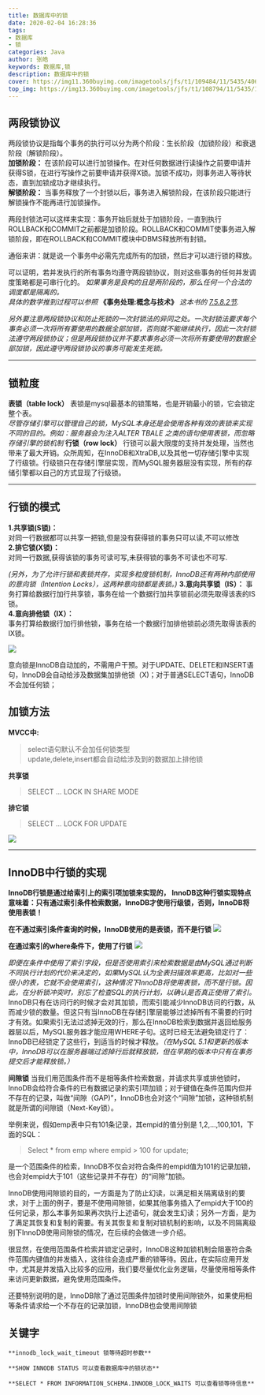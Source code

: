 ```yaml
---
title: 数据库中的锁
date: 2020-02-04 16:28:36
tags: 
- 数据库
- 锁
categories: Java
author: 张皓
keywords: 数据库,锁
description: 数据库中的锁
cover: https://img11.360buyimg.com/imagetools/jfs/t1/109484/11/5435/40667/5e392bccEe5fd5c8c/7bf60ba7f276e9e6.jpg
top_img: https://img13.360buyimg.com/imagetools/jfs/t1/108794/11/5435/109399/5e392c09E5bfb93cc/99f4d0f9f421ed2d.gif
---
```

## 两段锁协议

两段锁协议是指每个事务的执行可以分为两个阶段：生长阶段（加锁阶段）和衰退阶段（解锁阶段）。  
**加锁阶段：** 在该阶段可以进行加锁操作。在对任何数据进行读操作之前要申请并获得S锁，在进行写操作之前要申请并获得X锁。加锁不成功，则事务进入等待状态，直到加锁成功才继续执行。  
**解锁阶段：** 当事务释放了一个封锁以后，事务进入解锁阶段，在该阶段只能进行解锁操作不能再进行加锁操作。  
<!-- more -->
两段封锁法可以这样来实现：事务开始后就处于加锁阶段，一直到执行ROLLBACK和COMMIT之前都是加锁阶段。ROLLBACK和COMMIT使事务进入解锁阶段，即在ROLLBACK和COMMIT模块中DBMS释放所有封锁。   

通俗来讲：就是说一个事务中必需先完成所有的加锁，然后才可以进行锁的释放。

可以证明，若并发执行的所有事务均遵守两段锁协议，则对这些事务的任何并发调度策略都是可串行化的。
_如果事务是良构的且是两阶段的，那么任何一个合法的调度都是隔离的。_   
_具体的数学推到过程可以参照_ **《事务处理:概念与技术》** _这本书的 [7.5.8.2节](http://img20.360buyimg.com/uba/jfs/t1/29007/31/6774/115290/5c6275d0E681a259e/9437a68ca64b5073.jpg)._   


*另外要注意两段锁协议和防止死锁的一次封锁法的异同之处。一次封锁法要求每个事务必须一次将所有要使用的数据全部加锁，否则就不能继续执行，因此一次封锁法遵守两段锁协议；但是两段锁协议并不要求事务必须一次将所有要使用的数据全部加锁，因此遵守两段锁协议的事务可能发生死锁。*
***
## 锁粒度

**表锁（table lock）**
表锁是mysql最基本的锁策略，也是开销最小的锁，它会锁定整个表。   
_尽管存储引擎可以管理自己的锁，MySQL本身还是会使用各种有效的表锁来实现不同的目的。例如：服务器会为注入ALTER TBALE 之类的语句使用表锁，而忽略存储引擎的锁机制_
**行锁（row lock）**
行锁可以最大限度的支持并发处理，当然也带来了最大开销。众所周知，在InnoDB和XtraDB,以及其他一切存储引擎中实现了行级锁。行级锁只在存储引擎层实现，而MySQL服务器层没有实现，所有的存储引擎都以自己的方式显现了行级锁。   
***
## 行锁的模式

**1.共享锁(S锁)：**  
对同一行数据都可以共享一把锁,但是没有获得锁的事务只可以读,不可以修改   
**2.排它锁(X锁)：**  
对同一行数据,获得该锁的事务可读可写,未获得锁的事务不可读也不可写.  

*(另外，为了允许行锁和表锁共存，实现多粒度锁机制，InnoDB还有两种内部使用的意向锁（Intention Locks），这两种意向锁都是表锁。)*
**3.意向共享锁（IS）：**
事务打算给数据行加行共享锁，事务在给一个数据行加共享锁前必须先取得该表的IS锁。  
**4.意向排他锁（IX）：**  
事务打算给数据行加行排他锁，事务在给一个数据行加排他锁前必须先取得该表的IX锁。

![](1.png)

意向锁是InnoDB自动加的，不需用户干预。对于UPDATE、DELETE和INSERT语句，InnoDB会自动给涉及数据集加排他锁（X)；对于普通SELECT语句，InnoDB不会加任何锁；

## 加锁方法

**MVCC中:** 
 >select语句默认不会加任何锁类型   
 update,delete,insert都会自动给涉及到的数据加上排他锁   

**共享锁**   
>SELECT ... LOCK IN SHARE MODE  

**排它锁**   
>SELECT ... LOCK FOR UPDATE  

![](2.png)

***

## InnoDB中行锁的实现

**InnoDB行锁是通过给索引上的索引项加锁来实现的， InnoDB这种行锁实现特点意味着：只有通过索引条件检索数据，InnoDB才使用行级锁，否则，InnoDB将使用表锁！** 

**在不通过索引条件查询的时候，InnoDB使用的是表锁，而不是行锁**
![](3.png)

**在通过索引的where条件下，使用了行锁**
![](4.jpg)

*即便在条件中使用了索引字段，但是否使用索引来检索数据是由MySQL通过判断不同执行计划的代价来决定的，如果MySQL认为全表扫描效率更高，比如对一些很小的表，它就不会使用索引，这种情况下InnoDB将使用表锁，而不是行锁。因此，在分析锁冲突时，别忘了检查SQL的执行计划，以确认是否真正使用了索引。*
InnoDB只有在访问行的时候才会对其加锁，而索引能减少InnoDB访问的行数，从而减少锁的数量。但这只有当InnoDB在存储引擎层能够过滤掉所有不需要的行时才有效。如果索引无法过滤掉无效的行，那么在InnoDB检索到数据并返回给服务器层以后，MySQL服务器才能应用WHERE子句。这时已经无法避免锁定行了：InnoDB已经锁定了这些行，到适当的时候才释放。*（在MySQL 5.1和更新的版本中，InnoDB可以在服务器端过滤掉行后就释放锁，但在早期的版本中只有在事务提交后才能释放锁。）*

**间隙锁**
当我们用范围条件而不是相等条件检索数据，并请求共享或排他锁时，InnoDB会给符合条件的已有数据记录的索引项加锁；对于键值在条件范围内但并不存在的记录，叫做“间隙（GAP)”，InnoDB也会对这个“间隙”加锁，这种锁机制就是所谓的间隙锁（Next-Key锁）。  

举例来说，假如emp表中只有101条记录，其empid的值分别是 1,2,...,100,101，下面的SQL：
>Select * from  emp where empid > 100 for update;

是一个范围条件的检索，InnoDB不仅会对符合条件的empid值为101的记录加锁，也会对empid大于101（这些记录并不存在）的“间隙”加锁。  

InnoDB使用间隙锁的目的，一方面是为了防止幻读，以满足相关隔离级别的要求，对于上面的例子，要是不使用间隙锁，如果其他事务插入了empid大于100的任何记录，那么本事务如果再次执行上述语句，就会发生幻读；另外一方面，是为了满足其恢复和复制的需要。有关其恢复和复制对锁机制的影响，以及不同隔离级别下InnoDB使用间隙锁的情况，在后续的会做进一步介绍。 

很显然，在使用范围条件检索并锁定记录时，InnoDB这种加锁机制会阻塞符合条件范围内键值的并发插入，这往往会造成严重的锁等待。因此，在实际应用开发中，尤其是并发插入比较多的应用，我们要尽量优化业务逻辑，尽量使用相等条件来访问更新数据，避免使用范围条件。

还要特别说明的是，InnoDB除了通过范围条件加锁时使用间隙锁外，如果使用相等条件请求给一个不存在的记录加锁，InnoDB也会使用间隙锁

## 关键字
```
**innodb_lock_wait_timeout 锁等待超时参数**

**SHOW INNODB STATUS 可以查看数据库中的锁状态** 

**SELECT * FROM INFORMATION_SCHEMA.INNODB_LOCK_WAITS 可以查看锁等待信息**
```